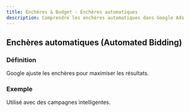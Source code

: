 ```yaml
---
title: Enchères & Budget - Enchères automatiques
description: Comprendre les enchères automatiques dans Google Ads
---
```


## Enchères automatiques (Automated Bidding)

### Définition
Google ajuste les enchères pour maximiser les résultats.

### Exemple
Utilisé avec des campagnes intelligentes.
